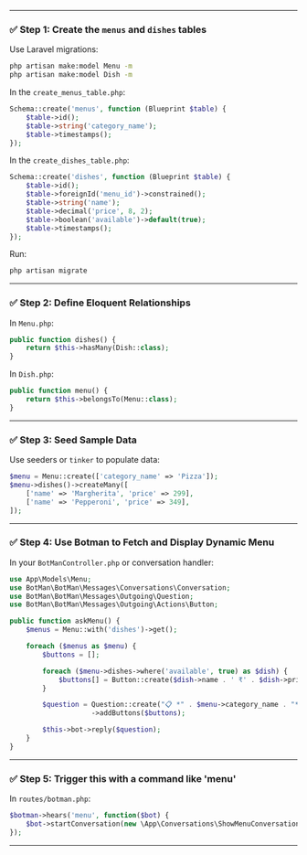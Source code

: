 
---

### ✅ Step 1: Create the `menus` and `dishes` tables

Use Laravel migrations:

```bash
php artisan make:model Menu -m
php artisan make:model Dish -m
```

In the `create_menus_table.php`:

```php
Schema::create('menus', function (Blueprint $table) {
    $table->id();
    $table->string('category_name');
    $table->timestamps();
});
```

In the `create_dishes_table.php`:

```php
Schema::create('dishes', function (Blueprint $table) {
    $table->id();
    $table->foreignId('menu_id')->constrained();
    $table->string('name');
    $table->decimal('price', 8, 2);
    $table->boolean('available')->default(true);
    $table->timestamps();
});
```

Run:

```bash
php artisan migrate
```

---

### ✅ Step 2: Define Eloquent Relationships

In `Menu.php`:

```php
public function dishes() {
    return $this->hasMany(Dish::class);
}
```

In `Dish.php`:

```php
public function menu() {
    return $this->belongsTo(Menu::class);
}
```

---

### ✅ Step 3: Seed Sample Data

Use seeders or `tinker` to populate data:

```php
$menu = Menu::create(['category_name' => 'Pizza']);
$menu->dishes()->createMany([
    ['name' => 'Margherita', 'price' => 299],
    ['name' => 'Pepperoni', 'price' => 349],
]);
```

---

### ✅ Step 4: Use Botman to Fetch and Display Dynamic Menu

In your `BotManController.php` or conversation handler:

```php
use App\Models\Menu;
use BotMan\BotMan\Messages\Conversations\Conversation;
use BotMan\BotMan\Messages\Outgoing\Question;
use BotMan\BotMan\Messages\Outgoing\Actions\Button;

public function askMenu() {
    $menus = Menu::with('dishes')->get();

    foreach ($menus as $menu) {
        $buttons = [];

        foreach ($menu->dishes->where('available', true) as $dish) {
            $buttons[] = Button::create($dish->name . ' ₹' . $dish->price)->value($dish->id);
        }

        $question = Question::create("📋 *" . $menu->category_name . "* Menu:")
                    ->addButtons($buttons);

        $this->bot->reply($question);
    }
}
```

---

### ✅ Step 5: Trigger this with a command like 'menu'

In `routes/botman.php`:

```php
$botman->hears('menu', function($bot) {
    $bot->startConversation(new \App\Conversations\ShowMenuConversation());
});
```

---
